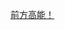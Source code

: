 [前方高能！](https://www.qikqiak.com/post/manual-install-high-available-kubernetes-cluster/ "手动搭建高可用的kubernetes 集群")
